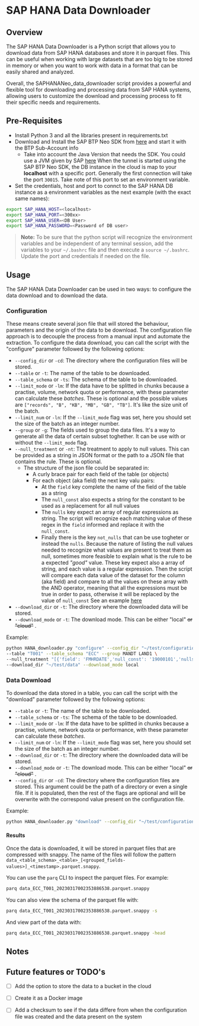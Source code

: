 # SAP HANA Data Downloader

## Overview

The SAP HANA Data Downloader is a Python script that allows you to download data from SAP HANA databases and store it in parquet files. This can be useful when working with large datasets that are too big to be stored in memory or when you want to work with data in a format that can be easily shared and analyzed.

Overall, the SAPHANANeo_data_downloader script provides a powerful and flexible tool for downloading and processing data from SAP HANA systems, allowing users to customize the download and processing process to fit their specific needs and requirements.

## Pre-Requisites
- Install Python 3 and all the libraries present in requirements.txt
- Download and Install the SAP BTP Neo SDK from [here](https://tools.eu1.hana.ondemand.com/#cloud) and start it with the BTP Sub-Account info
  - Take into account the Java Version that needs the SDK. You could use a JVM given by SAP [here](https://tools.eu1.hana.ondemand.com/#cloud)
  When the tunnel is started using the SAP BTP Neo SDK, the DB instance in the cloud is map to your __localhost__ with a specific port. Generally the first connection will take the port `30015`. Take note of this port to set an environment variable.
- Set the credentials, host and port to connct to the SAP HANA DB instance as a environment variables as the next example (with the exact same names):
```bash
export SAP_HANA_HOST=<localhost>
export SAP_HANA_PORT=<300xx>
export SAP_HANA_USER=<DB User>
export SAP_HANA_PASSWORD=<Password of DB user>
```

> **Note:**
> To be sure that the python script will recognize the environment variables and be independent of any terminal session, add the variables to your `~/.bashrc` file and then execute a `source ~/.bashrc`.
> Update the port and credentials if needed on the file.

## Usage

The SAP HANA Data Downloader can be used in two ways: to configure the data download and to download the data.

### Configuration
These means create several json file that will stored the behaviour, parameters and the origin of the data to be download.
The configuration file approach is to decouple the process from a manual input and automate the extraction.
To configure the data download, you can call the script with the "configure" parameter followed by the following options:

- `--config_dir` or `-cd`: The directory where the configuration files will be stored.
- `--table` or `-t`: The name of the table to be downloaded.
- `--table_schema` or `-ts`: The schema of the table to be downloaded.
- `--limit_mode` or `-lm`: If the data have to be splitted in chunks because a practise, volume, network quota or performance, with these parameter can calculate these _batches_. These is optional and the possible values are `["records", "B", "KB", "MB", "GB", "TB"]`. It's like the size unit of the batch.
- `--limit_num` or `-ln`: If the `--limit_mode` flag was set, here you should set the size of the batch as an integer number.
- `--group` or `-g`: The fields used to group the data files. It's a way to generate all the data of certain subset toghether. It can be use with or without the `--limit_mode` flag.
- `--null_treatment` or `-nt`: The treatment to apply to null values. This can be provided as a string in JSON format or the path to a JSON file that contains the rule. These is optional.
  - The structure of the json file could be separated in:
    - A curly brace pair for each field of the table (or objects)
    - For each object (aka field) the next key valu pairs:
      - At the `field` key complete the name of the field of the table as a string
      - The `null_const` also expects a string for the constant to be used as a replacement for all null values
      - The `nulls` key expect an array of regular expressions as string. The script will recognize each matching value of these regex in the `field` informed and replace it with the `null_const`.
      - Finally there is the key `not_nulls` that can be use togheter or instead the `nulls`. Because the nature of listing the null values needed to recognize what values are present to treat them as null, sometimes more feasible to explain what is the rule to be a expected _"good"_ value.
      These key expect also a array of string, and each value is a regular expression.
      Then the script will compare each data value of the dataset for the column (aka field) and compare to all the values on these array with the AND operator, meaning that all the expressions must be true in order to pass, otherwise it will be replaced by the value of `null_const`
      See an example [here](/samples/example_null_treatment_ABAP_date.json)
- `--download_dir` or `-t`: The directory where the downloaded data will be stored.
- `--download_mode` or `-t`: The download mode. This can be either "local" ~~or "cloud"~~ .

Example:
```bash
python HANA_downloader.py "configure" --config_dir "~/test/configuration" \
--table "T001" --table_schema "ECC" --group MANDT LAND1 \
--null_treatment "[{'field': 'FMHRDATE','null_const': '19000101','nulls': ['^0*$','^.*\s+$'],'not_nulls': ['^(19\d\d|20[0-2]\d)(0[1-9]|1[012])(0[1-9]|[12]\d|3[01])$']}]" \
--download_dir "~/test/data" --download_mode local
```

### Data Download
To download the data stored in a table, you can call the script with the "download" parameter followed by the following options:

- `--table` or `-t`: The name of the table to be downloaded.
- `--table_schema` or `-ts`: The schema of the table to be downloaded.
- `--limit_mode` or `-lm`: If the data have to be splitted in chunks because a practise, volume, network quota or performance, with these parameter can calculate these _batches_.
- `--limit_num` or `-ln`: If the `--limit_mode` flag was set, here you should set the size of the batch as an integer number.
- `--download_dir` or `-t`: The directory where the downloaded data will be stored.
- `--download_mode` or `-t`: The download mode. This can be either "local" ~~or "cloud"~~ .
- `--config_dir` or `-cd`: The directory where the configuration files are stored.
  This argument could be the path of a directory or even a single file.
  If it is populated, then the rest of the flags are optional and will be overwrite with the correspond value present on the configuration file.

Example:
```bash
python HANA_downloader.py "download" --config_dir "~/test/configuration"
```
#### Results

Once the data is downloaded, it will be stored in parquet files that are compressed with snappy. The name of the files will follow the pattern `data_<table_schema>_<table>_[<grouped_fields-values>]_<timestamp>.parquet.snappy`.

You can use the `parq` CLI to inspect the parquet files. For example:
```bash
parq data_ECC_T001_20230317002353886538.parquet.snappy
```
You can also view the schema of the parquet file with:
```bash
parq data_ECC_T001_20230317002353886538.parquet.snappy -s
```
And view part of the data with:
```bash
parq data_ECC_T001_20230317002353886538.parquet.snappy -head
```
## Notes

## Future features or TODO's
- [ ] Add the option to store the data to a bucket in the cloud
- [ ] Create it as a Docker image
- [ ] Add a checksum to see if the data differe from when the configuration file was created and the data present on the system

